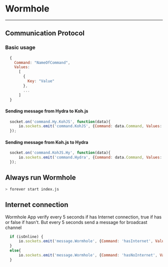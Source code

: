 # Wormhole
----------
## Communication Protocol
### Basic usage
```js
  {
    Command: "NameOfCommand", 
    Values:  
      [
        {
          Key: "Value"
        },
        ...
      ]
  }
```
#### Sending message from Hydra to Koh.js
```js
  socket.on('command.Hy.KohJS', function(data){
      io.sockets.emit('command.KohJS', {Command: data.Command, Values:  data.Values });
  });
```
#### Sending message from Koh.js to Hydra
```js
  socket.on('command.KohJS.Hy', function(data){
      io.sockets.emit('command.Hydra', {Command: data.Command, Values:  data.Values });
  });
```
## Always run Wormhole
```bash
> forever start index.js
```
## Internet connection
Wormhole App verify every 5 seconds if has Internet connection, true if has or false if hasn't. But every 5 seconds send a message for broadcast channel
```js
  if (isOnline) {
      io.sockets.emit('message.Wormhole', {Command: 'hasInternet', Values: [{isOnline : true}]});
  }
  else{
      io.sockets.emit('message.Wormhole', {Command: 'hasNoInternet', Values: [{isOnline : false}]});
  }
```
